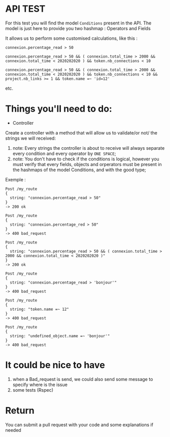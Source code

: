 # API TEST

For this test you will find the model `Conditions` present in the API.
The model is just here to provide you two hashmap : Operators and Fields

It allows us to perform some customised calculations, like this :

`connexion.percentage_read > 50`

`connexion.percentage_read > 50 && ( connexion.total_time > 2000 && connexion.total_time < 2020202020 ) && token.nb_connections < 10`

`connexion.percentage_read > 50 && ( connexion.total_time > 2000 && connexion.total_time < 2020202020 ) && token.nb_connections < 10 && project.nb_links >= 1 && token.name =~ 'id=12'`

etc.


# Things you'll need to do:

* Controller

Create a controller with a method that will allow us to validate/or not/ the strings we will received:

1) note: Every strings the controller is about to receive will always separate every condition and every operator by `ONE SPACE`;
2) note: You don't have to check if the conditions is logical, however you must verify that every fields, objects and orperators must be present in the hashmaps of the model Conditions, and with the good type;


Exemple :
```
Post /my_route
{
  string: "connexion.percentage_read > 50"
}
-> 200 ok
```
```
Post /my_route
{
  string: "connexion.percentage_red > 50"
}
-> 400 bad_request
```
```
Post /my_route
{
  string: "connexion.percentage_read > 50 && ( connexion.total_time > 2000 && connexion.total_time < 2020202020 )"
}
-> 200 ok
```
```
Post /my_route
{
  string: "connexion.percentage_read > 'bonjour'"
}
-> 400 bad_request
```
```
Post /my_route
{
  string: "token.name =~ 12"
}
-> 400 bad_request
```
```
Post /my_route
{
  string: "undefined_object.name =~ 'bonjour'"
}
-> 400 bad_request
```


# It could be nice to have

1) when a Bad_request is send, we could also send some message to specify where is the issue
2) some tests (Rspec)

# Return

You can submit a pull request with your code and some explanations if needed
